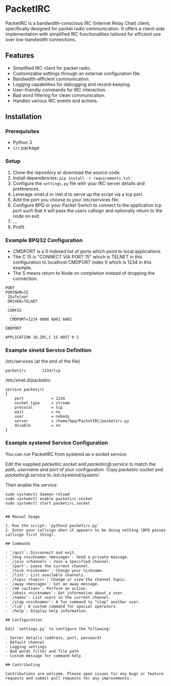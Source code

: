 # PacketIRC

PacketIRC is a bandwidth-conscious IRC (Internet Relay Chat) client, specifically designed for packet radio communication. It offers a client-side implementation with simplified IRC functionalities tailored for efficient use over low-bandwidth connections.

## Features

- Simplified IRC client for packet radio.
- Customizable settings through an external configuration file.
- Bandwidth-efficient communication.
- Logging capabilities for debugging and record-keeping.
- User-friendly commands for IRC interaction.
- Bad word filtering for clean communication.
- Handles various IRC events and actions.

## Installation

### Prerequisites

- Python 3
- `irc` package

### Setup

1. Clone the repository or download the source code.
2. Install dependencies: `pip install -r requirements.txt`.
3. Configure the `settings.py` file with your IRC server details and preferences.
4. Leverage xinet.d or inet.d to serve up the script via a tcp port.
5. Add the port you choose to your /etc/services file.
5. Configure BPQ or your Packet Switch to connect to the application tcp port such that it will pass the users callsign and optionally return to the node on exit.
6. ...
7. Profit

### Example BPQ32 Configuration
- CMDPORT is a 0 indexed list of ports which point to local applications.
- The C 15 is "CONNECT VIA PORT 15" which is TELNET in this configuration to localhost CMDPORT index 0 which is 1234 in this example.
- The S means return to Node on completion instead of dropping the connection.
```
PORT
PORTNUM=15
 ID=Telnet
 DRIVER=TELNET
 ...
 CONFIG
  ...
  CMDPORT=1234 6000 6001 6002
  ...
ENDPORT

APPLICATION 10,IRC,C 15 HOST 0 S
```

### Example xinetd Service Definition
/etc/services (at the end of the file)
```
packetirc       1234/tcp
```

/etc/xinet.d/packetirc
```
service packetirc
{
    port            = 1234
    socket_type     = stream
    protocol        = tcp
    wait            = no
    user            = nobody
    server          = /home/bpq/PacketIRC/packetirc.py
    disable         = no
}
```

### Example systemd Service Configuration
You can run PacketIRC from systemd as a socket service:

Edit the supplied *packetirc.socket* and *packetirc@.service* to match the _path, username and port_ of your configuration.
Copy *packetirc.socket* and *packetirc@.service* to */etc/systemd/system/*.

Then enable the service:
```
sudo systemctl daemon-reload
sudo systemctl enable packetirc.socket
sudo systemctl start packetirc.socket


## Manual Usage

1. Run the script: `python3 packetirc.py`
2. Enter your callsign when it appears to be doing nothing (BPQ passes callsign first thing).

## Commands

- `/quit`: Disconnect and exit.
- `/msg <nickname> <message>`: Send a private message.
- `/join <channel>`: Join a specified channel.
- `/part`: Leave the current channel.
- `/nick <nickname>`: Change your nickname.
- `/list`: List available channels.
- `/topic <topic>`: Change or view the channel topic.
- `/away <message>`: Set an away message.
- `/me <action>`: Perform an action.
- `/whois <nickname>`: Get information about a user.
- `/names`: List users in the current channel.
- `/slap <nickname>`: A fun command to "slap" another user.
- `/lid`: A custom command for special operators.
- `/help`: Display help information.

## Configuration

Edit `settings.py` to configure the following:

- Server details (address, port, password)
- Default channel
- Logging settings
- Bad words filter and file path
- Custom message for command help

## Contributing

Contributions are welcome. Please open issues for any bugs or feature requests and submit pull requests for any improvements.

